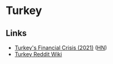 # Turkey

## Links

- [Turkey's Financial Crisis (2021)](https://adamtooze.substack.com/p/chartbook-63-turkeys-financial-crisis) ([HN](https://news.ycombinator.com/item?id=29675171))
- [Turkey Reddit Wiki](https://www.reddit.com/r/Turkey/wiki/index)
